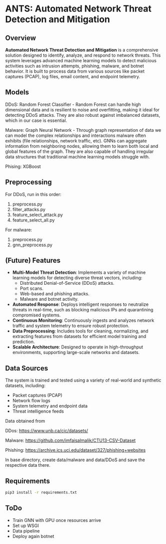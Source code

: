 #  ANTS: Automated Network Threat Detection and Mitigation

## Overview  
**Automated Network Threat Detection and Mitigation** is a comprehensive solution designed to identify, analyze, and respond to network threats. This system leverages advanced machine learning models to detect malicious activities such as intrusion attempts, phishing, malware, and botnet behavior. It is built to process data from various sources like packet captures (PCAP), log files, email content, and endpoint telemetry.

## Models

DDoS: Random Forest Classifier - Random Forest can handle high dimensional data and is resilient to noise and overfitting, making it ideal for detecting DDoS attacks. They are also robust against imbalanced datasets, which in our case is essential. 

Malware: Graph Neural Network - Through graph representation of data we can model the complex relationships and interactions malware often exhibits (file relationships, network traffic, etc). GNNs can aggregate information from neighboring nodes, allowing them to learn both local and global features of the graph. They are also capable of handling irregular data structures that traditional machine learning models struggle with. 

Phising: XGBoost

## Preprocessing
For DDoS, run in this order:

1) preprocess.py
2) filter_attacks.py
3) feature_select_attack.py
4) feature_select_all.py

For malware:

1) preprocess.py
2) gnn_preprocess.py

## (Future) Features 
- **Multi-Model Threat Detection**: Implements a variety of machine learning models for detecting diverse threat vectors, including:
  - Distributed Denial-of-Service (DDoS) attacks.
  - Port scans.
  - Web-based and phishing attacks.
  - Malware and botnet activity.
- **Automated Response**: Deploys intelligent responses to neutralize threats in real-time, such as blocking malicious IPs and quarantining compromised systems.
- **Continuous Monitoring**: Continuously ingests and analyzes network traffic and system telemetry to ensure robust protection.
- **Data Preprocessing**: Includes tools for cleaning, normalizing, and extracting features from datasets for efficient model training and prediction.
- **Scalable Architecture**: Designed to operate in high-throughput environments, supporting large-scale networks and datasets.

## Data Sources  
The system is trained and tested using a variety of real-world and synthetic datasets, including:  
- Packet captures (PCAP)  
- Network flow logs  
- System telemetry and endpoint data  
- Threat intelligence feeds

Data obtained from 

DDos: https://www.unb.ca/cic/datasets/

Malware: https://github.com/imfaisalmalik/CTU13-CSV-Dataset

Phishing: https://archive.ics.uci.edu/dataset/327/phishing+websites

In base directory, create data/malware and data/DDoS and save the respective data there.

## Requirements

```bash
pip3 install -r requirements.txt
```



## ToDo

* Train GNN with GPU once resources arrive 
* Set up WSGI
* Data pipeline
* Deploy again botnet 


